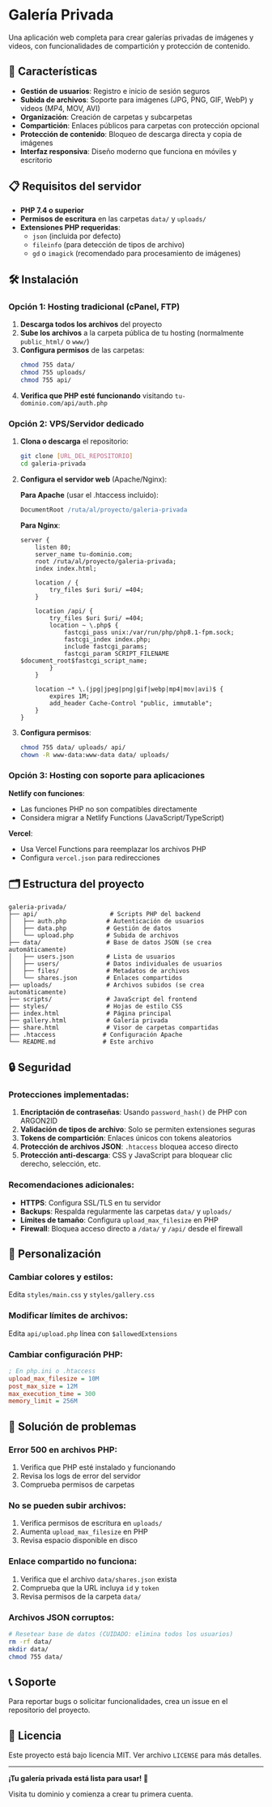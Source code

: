 
# Galería Privada

Una aplicación web completa para crear galerías privadas de imágenes y videos, con funcionalidades de compartición y protección de contenido.

## 🚀 Características

- **Gestión de usuarios**: Registro e inicio de sesión seguros
- **Subida de archivos**: Soporte para imágenes (JPG, PNG, GIF, WebP) y videos (MP4, MOV, AVI)
- **Organización**: Creación de carpetas y subcarpetas
- **Compartición**: Enlaces públicos para carpetas con protección opcional
- **Protección de contenido**: Bloqueo de descarga directa y copia de imágenes
- **Interfaz responsiva**: Diseño moderno que funciona en móviles y escritorio

## 📋 Requisitos del servidor

- **PHP 7.4 o superior**
- **Permisos de escritura** en las carpetas `data/` y `uploads/`
- **Extensiones PHP requeridas**:
  - `json` (incluida por defecto)
  - `fileinfo` (para detección de tipos de archivo)
  - `gd` o `imagick` (recomendado para procesamiento de imágenes)

## 🛠️ Instalación

### Opción 1: Hosting tradicional (cPanel, FTP)

1. **Descarga todos los archivos** del proyecto
2. **Sube los archivos** a la carpeta pública de tu hosting (normalmente `public_html/` o `www/`)
3. **Configura permisos** de las carpetas:
   ```bash
   chmod 755 data/
   chmod 755 uploads/
   chmod 755 api/
   ```
4. **Verifica que PHP esté funcionando** visitando `tu-dominio.com/api/auth.php`

### Opción 2: VPS/Servidor dedicado

1. **Clona o descarga** el repositorio:
   ```bash
   git clone [URL_DEL_REPOSITORIO]
   cd galeria-privada
   ```

2. **Configura el servidor web** (Apache/Nginx):
   
   **Para Apache** (usar el .htaccess incluido):
   ```apache
   DocumentRoot /ruta/al/proyecto/galeria-privada
   ```

   **Para Nginx**:
   ```nginx
   server {
       listen 80;
       server_name tu-dominio.com;
       root /ruta/al/proyecto/galeria-privada;
       index index.html;

       location / {
           try_files $uri $uri/ =404;
       }

       location /api/ {
           try_files $uri $uri/ =404;
           location ~ \.php$ {
               fastcgi_pass unix:/var/run/php/php8.1-fpm.sock;
               fastcgi_index index.php;
               include fastcgi_params;
               fastcgi_param SCRIPT_FILENAME $document_root$fastcgi_script_name;
           }
       }

       location ~* \.(jpg|jpeg|png|gif|webp|mp4|mov|avi)$ {
           expires 1M;
           add_header Cache-Control "public, immutable";
       }
   }
   ```

3. **Configura permisos**:
   ```bash
   chmod 755 data/ uploads/ api/
   chown -R www-data:www-data data/ uploads/
   ```

### Opción 3: Hosting con soporte para aplicaciones

**Netlify con funciones**:
- Las funciones PHP no son compatibles directamente
- Considera migrar a Netlify Functions (JavaScript/TypeScript)

**Vercel**:
- Usa Vercel Functions para reemplazar los archivos PHP
- Configura `vercel.json` para redirecciones

## 🗂️ Estructura del proyecto

```
galeria-privada/
├── api/                    # Scripts PHP del backend
│   ├── auth.php           # Autenticación de usuarios
│   ├── data.php           # Gestión de datos
│   └── upload.php         # Subida de archivos
├── data/                  # Base de datos JSON (se crea automáticamente)
│   ├── users.json         # Lista de usuarios
│   ├── users/             # Datos individuales de usuarios
│   ├── files/             # Metadatos de archivos
│   └── shares.json        # Enlaces compartidos
├── uploads/               # Archivos subidos (se crea automáticamente)
├── scripts/               # JavaScript del frontend
├── styles/                # Hojas de estilo CSS
├── index.html             # Página principal
├── gallery.html           # Galería privada
├── share.html             # Visor de carpetas compartidas
├── .htaccess             # Configuración Apache
└── README.md             # Este archivo
```

## 🔒 Seguridad

### Protecciones implementadas:

1. **Encriptación de contraseñas**: Usando `password_hash()` de PHP con ARGON2ID
2. **Validación de tipos de archivo**: Solo se permiten extensiones seguras
3. **Tokens de compartición**: Enlaces únicos con tokens aleatorios
4. **Protección de archivos JSON**: `.htaccess` bloquea acceso directo
5. **Protección anti-descarga**: CSS y JavaScript para bloquear clic derecho, selección, etc.

### Recomendaciones adicionales:

- **HTTPS**: Configura SSL/TLS en tu servidor
- **Backups**: Respalda regularmente las carpetas `data/` y `uploads/`
- **Límites de tamaño**: Configura `upload_max_filesize` en PHP
- **Firewall**: Bloquea acceso directo a `/data/` y `/api/` desde el firewall

## 🎨 Personalización

### Cambiar colores y estilos:
Edita `styles/main.css` y `styles/gallery.css`

### Modificar límites de archivos:
Edita `api/upload.php` línea con `$allowedExtensions`

### Cambiar configuración PHP:
```ini
; En php.ini o .htaccess
upload_max_filesize = 10M
post_max_size = 12M
max_execution_time = 300
memory_limit = 256M
```

## 🐛 Solución de problemas

### Error 500 en archivos PHP:
1. Verifica que PHP esté instalado y funcionando
2. Revisa los logs de error del servidor
3. Comprueba permisos de carpetas

### No se pueden subir archivos:
1. Verifica permisos de escritura en `uploads/`
2. Aumenta `upload_max_filesize` en PHP
3. Revisa espacio disponible en disco

### Enlace compartido no funciona:
1. Verifica que el archivo `data/shares.json` exista
2. Comprueba que la URL incluya `id` y `token`
3. Revisa permisos de la carpeta `data/`

### Archivos JSON corruptos:
```bash
# Resetear base de datos (CUIDADO: elimina todos los usuarios)
rm -rf data/
mkdir data/
chmod 755 data/
```

## 📞 Soporte

Para reportar bugs o solicitar funcionalidades, crea un issue en el repositorio del proyecto.

## 📄 Licencia

Este proyecto está bajo licencia MIT. Ver archivo `LICENSE` para más detalles.

---

**¡Tu galería privada está lista para usar! 🎉**

Visita tu dominio y comienza a crear tu primera cuenta.
